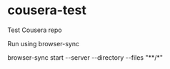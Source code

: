 # cousera-test
Test Cousera repo

Run using browser-sync

browser-sync start --server --directory --files "**/*"
